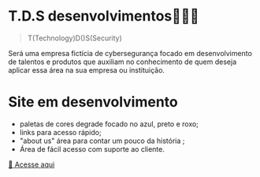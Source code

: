 # T.D.S desenvolvimentos🚀👨‍💻
> T(Technology)D()S(Security)

Será uma empresa fictícia de cybersegurança focado em desenvolvimento de talentos e produtos que auxiliam no conhecimento de quem deseja aplicar essa área na sua empresa ou instituição.

# Site em desenvolvimento

- paletas de cores degrade focado no azul, preto e roxo;
- links para acesso rápido;
- "about us" área para contar um pouco da história ;
- Área de fácil acesso com suporte ao cliente.

[📎 Acesse aqui](https://lukaurea.github.io/Comunidade-iDev)
